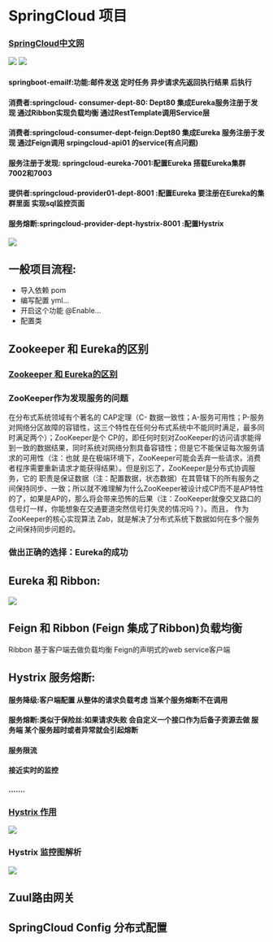 # SpringCloud 项目

### [SpringCloud中文网](https://www.springcloud.cc/)
![](https://spring.io/img/homepage/diagram-distributed-systems.svg)
![](http://small-howe.cn-bj.ufileos.com/4f5655b4-0c1e-4443-a565-5470f34c6dfb.png?UCloudPublicKey=TOKEN_7728f428-03f0-4a5f-b3fd-e5632771d02e&Signature=NZt4dNJseytuQHV%2FzP90Qxqyq%2FA%3D&Expires=1890280839)

#### springboot-emailf:功能:邮件发送  定时任务  异步请求先返回执行结果 后执行

#### 消费者:springcloud- consumer-dept-80: Dept80 集成Eureka服务注册于发现 通过Ribbon实现负载均衡  通过RestTemplate调用Service层
#### 消费者:springcloud-consumer-dept-feign:Dept80 集成Eureka 服务注册于发现  通过Feign调用 srpingcloud-api01 的service(有点问题)

#### 服务注册于发现: springcloud-eureka-7001:配置Eureka 搭载Eureka集群 7002和7003


#### 提供者:springcloud-provider01-dept-8001 :配置Eureka 要注册在Eureka的集群里面 实现sql监控页面


#### 服务熔断:springcloud-provider-dept-hystrix-8001 :配置Hystrix 



![](https://oscimg.oschina.net/oscnet/a60f3008dd96969889fb9e2e6652800636e.jpg)
## 一般项目流程:
- 导入依赖      pom
- 编写配置     yml...
- 开启这个功能  @Enable...
- 配置类
## Zookeeper 和 Eureka的区别
### [Zookeeper 和 Eureka的区别](https://www.cnblogs.com/u013533289/p/11629059.html)  
### ZooKeeper作为发现服务的问题
在分布式系统领域有个著名的 CAP定理（C- 数据一致性；A-服务可用性；P-服务对网络分区故障的容错性，这三个特性在任何分布式系统中不能同时满足，最多同时满足两个）；ZooKeeper是个 CP的，即任何时刻对ZooKeeper的访问请求能得到一致的数据结果，同时系统对网络分割具备容错性；但是它不能保证每次服务请求的可用性（注：也就 是在极端环境下，ZooKeeper可能会丢弃一些请求，消费者程序需要重新请求才能获得结果）。但是别忘了，ZooKeeper是分布式协调服务，它的 职责是保证数据（注：配置数据，状态数据）在其管辖下的所有服务之间保持同步、一致；所以就不难理解为什么ZooKeeper被设计成CP而不是AP特性 的了，如果是AP的，那么将会带来恐怖的后果（注：ZooKeeper就像交叉路口的信号灯一样，你能想象在交通要道突然信号灯失灵的情况吗？）。而且， 作为ZooKeeper的核心实现算法 Zab，就是解决了分布式系统下数据如何在多个服务之间保持同步问题的。
### 做出正确的选择：Eureka的成功
## Eureka 和 Ribbon:
![](http://small-howe.cn-bj.ufileos.com/26a04598-d82b-476b-9019-884f8b01f5ff.png?UCloudPublicKey=TOKEN_7728f428-03f0-4a5f-b3fd-e5632771d02e&Signature=znWbJGOVAWrESeFUcv%2FudM%2Fz2%2Fk%3D&Expires=1890026105)

## Feign 和 Ribbon (Feign 集成了Ribbon)负载均衡
Ribbon 基于客户端去做负载均衡
Feign的声明式的web service客户端

## Hystrix 服务熔断:
#### 服务降级:客户端配置  从整体的请求负载考虑 当某个服务熔断不在调用
#### 服务熔断:类似于保险丝:如果请求失败 会自定义一个接口作为后备子资源去做  服务端  某个服务超时或者异常就会引起熔断
#### 服务限流
#### 接近实时的监控
#### .......

### [Hystrix 作用](https://www.cnblogs.com/cjsblog/p/9391819.html)
![](https://images2018.cnblogs.com/blog/874963/201807/874963-20180730172725624-245631738.png)
### Hystrix 监控图解析
![](https://ws2.sinaimg.cn/large/006tNc79ly1fqeflypfdaj30o80cldhq.jpg)


## Zuul路由网关



## SpringCloud Config 分布式配置



